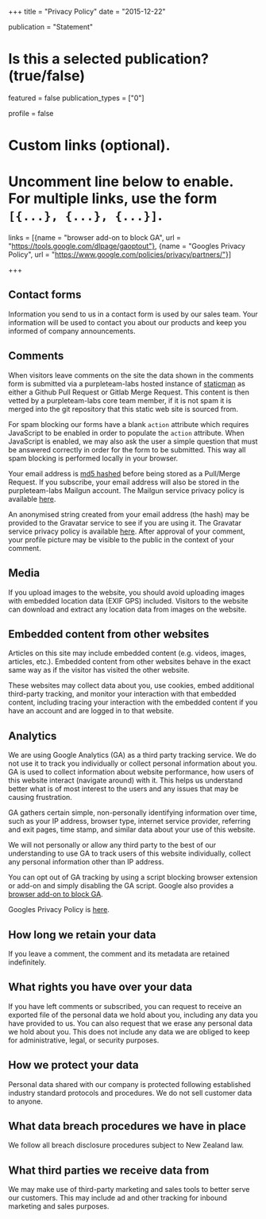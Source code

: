 +++
title = "Privacy Policy"
date = "2015-12-22"

publication = "Statement"

# Is this a selected publication? (true/false)
featured = false
publication_types = ["0"]

profile = false

# Custom links (optional).
#   Uncomment line below to enable. For multiple links, use the form `[{...}, {...}, {...}]`.
links = [{name = "browser add-on to block GA", url = "https://tools.google.com/dlpage/gaoptout"}, {name = "Googles Privacy Policy", url = "https://www.google.com/policies/privacy/partners/"}]

+++

## Contact forms

Information you send to us in a contact form is used by our sales team. Your information will be used to contact you about our products and keep you informed of company announcements.

## Comments

When visitors leave comments on the site the data shown in the comments form is submitted via a purpleteam-labs hosted instance of [staticman](https://staticman.net/) as either a Github Pull Request or Gitlab Merge Request. This content is then vetted by a purpleteam-labs core team member, if it is not spam it is merged into the git repository that this static web site is sourced from.

For spam blocking our forms have a blank `action` attribute which requires JavaScript to be enabled in order to populate the `action` attribute. When JavaScript is enabled, we may also ask the user a simple question that must be answered correctly in order for the form to be submitted. This way all spam blocking is performed locally in your browser.

Your email address is [md5 hashed](https://staticman.net/docs/configuration#transforms) before being stored as a Pull/Merge Request. If you subscribe, your email address will also be stored in the purpleteam-labs Mailgun account. The Mailgun service privacy policy is available [here](https://www.mailgun.com/privacy-policy/).

An anonymised string created from your email address (the hash) may be provided to the Gravatar service to see if you are using it. The Gravatar service privacy policy is available [here](https://automattic.com/privacy/). After approval of your comment, your profile picture may be visible to the public in the context of your comment.

## Media

If you upload images to the website, you should avoid uploading images with embedded location data (EXIF GPS) included. Visitors to the website can download and extract any location data from images on the website.

## Embedded content from other websites

Articles on this site may include embedded content (e.g. videos, images, articles, etc.). Embedded content from other websites behave in the exact same way as if the visitor has visited the other website.

These websites may collect data about you, use cookies, embed additional third-party tracking, and monitor your interaction with that embedded content, including tracing your interaction with the embedded content if you have an account and are logged in to that website.

## Analytics

We are using Google Analytics (GA) as a third party tracking service. We do not use it to track you individually or collect personal information about you. GA is used to collect information about website performance, how users of this website interact (navigate around) with it. This helps us understand better what is of most interest to the users and any issues that may be causing frustration.

GA gathers certain simple, non-personally identifying information over time, such as your IP address, browser type, internet service provider, referring and exit pages, time stamp, and similar data about your use of this website.

We will not personally or allow any third party to the best of our understanding to use GA to track users of this website individually, collect any personal information other than IP address.

You can opt out of GA tracking by using a script blocking browser extension or add-on and simply disabling the GA script. Google also provides a [browser add-on to block GA](https://tools.google.com/dlpage/gaoptout).

Googles Privacy Policy is [here](https://www.google.com/policies/privacy/partners/).

## How long we retain your data

If you leave a comment, the comment and its metadata are retained indefinitely.

## What rights you have over your data

If you have left comments or subscribed, you can request to receive an exported file of the personal data we hold about you, including any data you have provided to us. You can also request that we erase any personal data we hold about you. This does not include any data we are obliged to keep for administrative, legal, or security purposes.

## How we protect your data

Personal data shared with our company is protected following established industry standard protocols and procedures. We do not sell customer data to anyone.

## What data breach procedures we have in place

We follow all breach disclosure procedures subject to New Zealand law.

## What third parties we receive data from

We may make use of third-party marketing and sales tools to better serve our customers. This may include ad and other tracking for inbound marketing and sales purposes.

